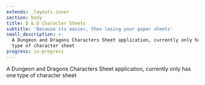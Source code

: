 ```yaml
---
extends: _layouts.inner
section: body
title: D & D Character Sheets
subtitle: 'Because its easier, then losing your paper sheets'
small_description: >-
  A Dungeon and Dragons Characters Sheet application, currently only has one
  type of character sheet 
progress: in-progress
---
```

A Dungeon and Dragons Characters Sheet application, currently only has one type of character sheet
